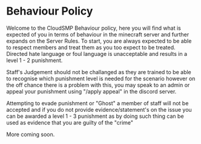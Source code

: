 # Behaviour Policy

Welcome to the CloudSMP Behaviour policy, here you will find what is expected of you in terms of behaviour in the minecraft server and further expands on the Server Rules. To start, you are always expected to be able to respect members and treat them as you too expect to be treated. Directed hate language or foul language is unacceptable and results in a level 1 - 2 punishment.

Staff's Judgement should not be challanged as they are trained to be able to recognise which punishment level is needed for the scenario however on the off chance there is a problem with this, you may speak to an admin or appeal your punishment using "/apply appeal" in the discord server.

Attempting to evade punishment or "Ghost" a member of staff will not be accepted and if you do not provide evidence/statement's on the issue you can be awarded a level 1 - 3 punishment as by doing such thing can be used as evidence that you are guilty of the "crime" 

More coming soon.